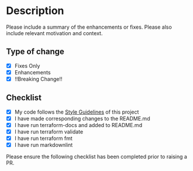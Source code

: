# Description

Please include a summary of the enhancements or fixes. Please also include relevant motivation and context.

## Type of change

- [x] Fixes Only
- [x] Enhancements
- [x] !!Breaking Change!!

## Checklist

- [x] My code follows the [Style Guidelines](https://git.health.nsw.gov.au/ehnsw-terraform/roadmap/blob/master/.github/STYLEGUIDE.md) of this project
- [x] I have made corresponding changes to the README.md
- [x] I have run terraform-docs and added to README.md
- [x] I have run terraform validate
- [x] I have run terraform fmt
- [x] I have run markdownlint

Please ensure the following checklist has been completed prior to raising a PR.

